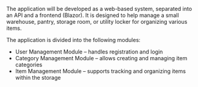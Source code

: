 The application will be developed as a web-based system, separated into an API and a frontend (Blazor).
It is designed to help manage a small warehouse, pantry, storage room, or utility locker for organizing various items.

The application is divided into the following modules:
- User Management Module – handles registration and login
- Category Management Module – allows creating and managing item categories
- Item Management Module – supports tracking and organizing items within the storage
